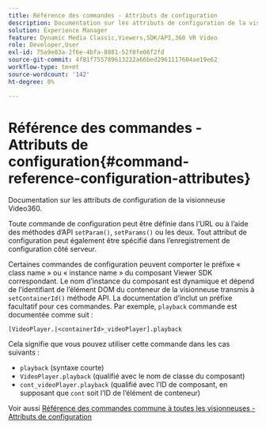 ```yaml
---
title: Référence des commandes - Attributs de configuration
description: Documentation sur les attributs de configuration de la visionneuse Video360.
solution: Experience Manager
feature: Dynamic Media Classic,Viewers,SDK/API,360 VR Video
role: Developer,User
exl-id: 75a9e83a-2f6e-4bfa-8881-52f8fe06f2fd
source-git-commit: 4f81f755789613222a66bed2961117604ae19e62
workflow-type: tm+mt
source-wordcount: '142'
ht-degree: 0%

---
```


# Référence des commandes - Attributs de configuration{#command-reference-configuration-attributes}

Documentation sur les attributs de configuration de la visionneuse Video360.

Toute commande de configuration peut être définie dans l’URL ou à l’aide des méthodes d’API `setParam()`, `setParams()` ou les deux. Tout attribut de configuration peut également être spécifié dans l’enregistrement de configuration côté serveur.

Certaines commandes de configuration peuvent comporter le préfixe « class name » ou « instance name » du composant Viewer SDK correspondant. Le nom d’instance du composant est dynamique et dépend de l’identifiant de l’élément DOM du conteneur de la visionneuse transmis à `setContainerId()` méthode API. La documentation d’inclut un préfixe facultatif pour ces commandes. Par exemple, `playback` commande est documentée comme suit :

`[VideoPlayer.|<containerId>_videoPlayer].playback`

Cela signifie que vous pouvez utiliser cette commande dans les cas suivants :

* `playback` (syntaxe courte)
* `VideoPlayer.playback` (qualifié avec le nom de classe du composant)
* `cont_videoPlayer.playback` (qualifié avec l’ID de composant, en supposant que `cont` soit l’ID de l’élément de conteneur)

Voir aussi [Référence des commandes commune à toutes les visionneuses - Attributs de configuration](../../../r-html5-viewer-20-cmdref-configattrib/r-html5-viewer-20-cmdref-configattrib.md#concept-850e0f2c49b949deb7cfbfd330d329bd)
